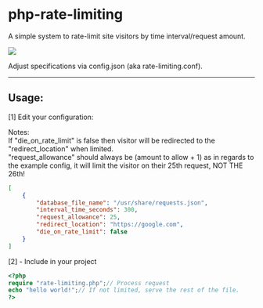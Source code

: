 # php-rate-limiting
A simple system to rate-limit site visitors by time interval/request amount.

![](https://pbs.twimg.com/profile_images/664136112353492992/Xr4FwuAE_400x400.png)

Adjust specifications via config.json (aka rate-limiting.conf).

-------

## Usage:

[1] Edit your configuration:

Notes:
<br/>
If "die_on_rate_limit" is false then visitor will be redirected to the "redirect_location" when limited. 
<br/>
"request_allowance" should always be (amount to allow + 1) as in regards to the example config, it will limit the visitor on their 25th request, NOT THE 26th!

```json
[
    {
        "database_file_name": "/usr/share/requests.json",
        "interval_time_seconds": 300,
        "request_allowance": 25,
        "redirect_location": "https://google.com",
        "die_on_rate_limit": false 
    }
]
```
[2] - Include in your project
```php
<?php
require "rate-limiting.php";// Process request
echo "hello world!";// If not limited, serve the rest of the file.
?>
```
